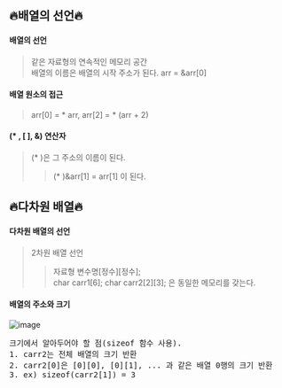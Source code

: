 ## 🔥배열의 선언🔥

#### 배열의 선언
> 같은 자료형의 연속적인 메모리 공간  
> 배열의 이름은 배열의 시작 주소가 된다. arr = &arr[0]

#### 배열 원소의 접근
> arr[0] = * arr, arr[2] = * (arr + 2)

#### (* , [ ], &) 연산자
> (* )은 그 주소의 이름이 된다.
> > (* )&arr[1] = arr[1] 이 된다.

## 🔥다차원 배열🔥
#### 다차원 배열의 선언
> 2차원 배열 선언  
> > 자료형 변수명[정수][정수];  
> >char carr1[6]; char carr2[2][3]; 은 동일한 메모리를 갖는다.
#### 배열의 주소와 크기
![image](https://user-images.githubusercontent.com/77817094/171774912-4ab8a08b-2dce-4c1b-8a7b-159c68d19f2a.png)  
<pre>
크기에서 알아두어야 할 점(sizeof 함수 사용).  
1. carr2는 전체 배열의 크기 반환  
2. carr2[0]은 [0][0], [0][1], ... 과 같은 배열 0행의 크기 반환
3. ex) sizeof(carr2[1]) = 3
</pre>
